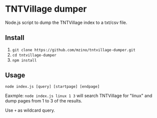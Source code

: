 # TNTVillage dumper
Node.js script to dump the TNTVillage index to a txt/csv file.


## Install
1. `git clone https://github.com/mzino/tntvillage-dumper.git`
2. `cd tntvillage-dumper`
3. `npm install`


## Usage
`node index.js [query] [startpage] [endpage]`

Eaxmple: `node index.js linux 1 3` will search TNTVillage for "linux" and dump pages from 1 to 3 of the results.

Use `+` as wildcard query.
